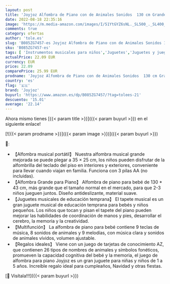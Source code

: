 ```yaml
---
layout: post
title: 'Joyjoz Alfombra de Piano con de Animales Sonidos  130 cm Grande Alfombra de Baile  Educación Temprana Musical Juguetes para Bebés  Regalos para Niños y Niñas de 1 a 5 años'
date: 2022-08-18 22:35:16
image: 'https://m.media-amazon.com/images/I/51YtGYZ6sNL._SL500_._SL400_.jpg'
comments: true
category: ofertas
author: 'tole.es'
slug: 'B085ZG7457-es Joyjoz Alfombra de Piano con de Animales Sonidos 130 cm...'
sku: 'B085ZG7457-es'
tags: [ 'Instrumentos musicales para niños','Juguetes','Juguetes y juegos','Pianos para niños','bebés','joyjoz','🇪🇸', ]
actualPrice: 22.09 EUR
currency: EUR
price: 22.09
comparePrice: 25.99 EUR
prodname: 'Joyjoz Alfombra de Piano con de Animales Sonidos  130 cm Grande Alfombra de Baile  Educación Temprana Musical Juguetes para Bebés  Regalos para Niños y Niñas de 1 a 5 años'
country: 'es'
flag: '🇪🇸'
brand: 'Joyjoz'
buyurl: 'https://www.amazon.es/dp/B085ZG7457/?tag=tolees-21'
descuento: '15.01'
average: '22.14'
---
```


Ahora mismo tienes [{{< param title >}}]({{< param buyurl >}}) en el siguiente enlace!

[![{{< param prodname >}}]({{< param image >}})]({{< param buyurl >}})

🔎:

- 【Alfombra musical portátil】 Nuestra alfombra musical grande mejorada se puede plegar a 35 × 25 cm, los niños pueden disfrutar de la alfombrilla del teclado del piso en interiores y exteriores, conveniente para llevar cuando viajan en familia. Funciona con 3 pilas AA (no incluidas).
- 【Alfombra Grande para Piano】 Alfombra de piano para bebé de 130 * 43 cm, más grande que el tamaño normal en el mercado, para que 2-3 niños jueguen juntos. Diseño antideslizante, material suave.
- 【Juguetes musicales de educación temprana】 El tapete musical es un gran juguete musical de educación temprana para bebés y niños pequeños. Los niños que tocan y pisan el tapete del piano pueden mejorar las habilidades de coordinación de manos y pies, desarrollar el cerebro, la memoria y la creatividad.
- 【Multifunción】 La alfombra de piano para bebé contiene 9 teclas de música, 8 sonidos de animales y 9 melodías, con música clara y sonidos de animales vívidos, volumen ajustable.
- 【Regalos ideales】 Viene con un juego de tarjetas de conocimiento AZ, que contienen 26 tipos de nombres de animales y símbolos fonéticos, promueven la capacidad cognitiva del bebé y la memoria, el juego de alfombra para piano Joyjoz es un gran juguete para niñas y niños de 1 a 5 años. Increíble regalo ideal para cumpleaños, Navidad y otras fiestas.

[🛒 Visítala!!!]({{< param buyurl >}})
